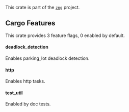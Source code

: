 <!--do doc --readme header-->
This crate is part of the [`zng`](https://github.com/zng-ui/zng?tab=readme-ov-file#crates) project.


<!--do doc --readme features-->
## Cargo Features

This crate provides 3 feature flags, 0 enabled by default.

#### deadlock_detection
Enables parking_lot deadlock detection.

#### http
Enables http tasks.

#### test_util
Enabled by doc tests.

<!--do doc --readme #SECTION-END-->


